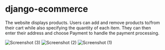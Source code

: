 # django-ecommerce

The website displays products. Users can add and remove products to/from their cart while also specifying the quantity of each item. They can then enter their address and choose Payment to handle the payment processing.

![Screenshot (3)](https://user-images.githubusercontent.com/86338412/125728714-24b9ba9f-193c-43e9-b5df-1092acbad390.png)
![Screenshot (2)](https://user-images.githubusercontent.com/86338412/125728722-c046af19-9fc5-40c9-8a2a-67dc1c6ccb3c.png)
![Screenshot (1)](https://user-images.githubusercontent.com/86338412/125728726-9b1ca6a6-e06f-4bfe-8668-277718cfb751.png)
